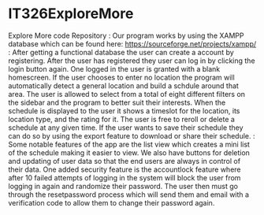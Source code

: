 # IT326ExploreMore
Explore More code Repository
: Our program works by using the XAMPP database which can be found here: https://sourceforge.net/projects/xampp/
: After getting a functional database the user can create a account by registering. After the user has registered
they user can log in by clicking the login button again. One logged in the user is granted with a blank homescreen. 
If the user chooses to enter no location the program will automatically detect a general location and build a schdule around that area.
The user is allowed to select from a total of eight different filters on the sidebar and the program to better suit their interests.
When the schedule is displayed to the user it shows a timeslot for the location, its location type, and the rating for it. 
The user is free to reroll or delete a schedule at any given time. If the user wants to save their schedule they can do so by using the export 
feature to download or share their schedule. 
: Some notable features of the app are the list view which creates a mini list of the schedule making it easier to view.
We also have buttons for deletion and updating of user data so that the end users are always in control of their data. 
One added security feature is the accountlock feature where after 10 failed attempts of logging in the system will block the
user from logging in again and randomize their password. The user then must go through the resetpassword process which will send them
and email with a verification code to allow them to change their password again. 



